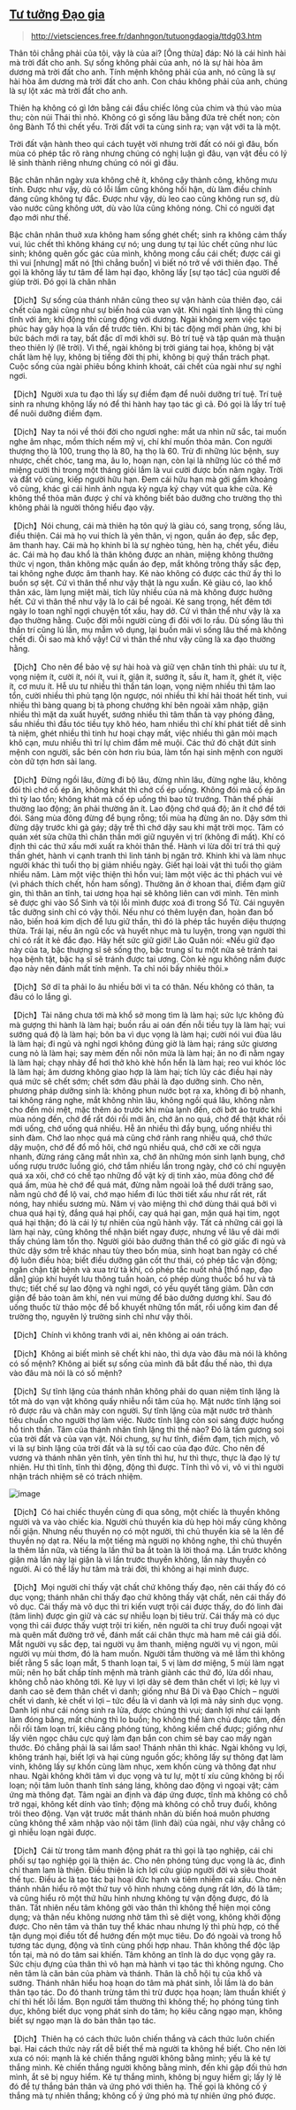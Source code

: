 ## [Tư tưởng Đạo gia](https://drive.google.com/file/d/1zttTuhKX6Ma6yBcQYwZ614YWs6lR6tdO/view?usp=sharing)
> http://vietsciences.free.fr/danhngon/tutuongdaogia/ttdg03.htm

Thân tôi chẳng phải của tôi, vậy là của ai? [Ông thừa] đáp: Nó là cái hình hài mà trời đất cho anh. Sự sống không phải của anh, nó là sự hài hòa âm dương mà trời đất cho anh. Tính mệnh không phải của anh, nó cũng là sự hài hòa âm dương mà trời đất cho anh. Con cháu không phải của anh, chúng là sự lột xác mà trời đất cho anh.

Thiên hạ không có gì lớn bằng cái đầu chiếc lông của chim và thú vào mùa thu; còn núi Thái thì nhỏ. Không có gì sống lâu bằng đứa trẻ chết non; còn ông Bành Tổ thì chết yểu. Trời đất với ta cùng sinh ra; vạn vật với ta là một.

Trời đất vận hành theo qui cách tuyệt vời nhưng trời đất có nói gì đâu, bốn mùa có phép tắc rõ ràng nhưng chúng có nghị luận gì đâu, vạn vật đều có lý lẽ sinh thành riêng nhưng chúng có nói gì đâu.

 Bậc chân nhân ngày xưa không chê ít, không cậy thành công, không mưu tính. Được như vậy, dù có lỗi lầm cũng không hối hận, dù làm điều chính đáng cũng không tự đắc. Được như vậy, dù leo cao cũng không run sợ, dù vào nước cũng không ướt, dù vào lửa cũng không nóng. Chỉ có người đạt đạo mới như thế.

Bậc chân nhân thuở xưa không ham sống ghét chết; sinh ra không cảm thấy vui, lúc chết thì không kháng cự nó; ung dung tự tại lúc chết cũng như lúc sinh; không quên gốc gác của mình, không mong cầu cái chết; được cái gì thì vui [nhưng] mất nó [thì chẳng buồn] vì biết nó trở về với thiên đạo. Thế gọi là không lấy tư tâm để làm hại đạo, không lấy [sự tạo tác] của người để giúp trời. Đó gọi là chân nhân

【Dịch】Sự sống của thánh nhân cũng theo sự vận hành của thiên đạo, cái chết của ngài cũng như sự biến hoá của vạn vật. Khi ngài tĩnh lặng thì cùng tĩnh với âm; khi động thì cùng động với dương. Ngài không xem việc tạo phúc hay gây họa là vấn đề trước tiên. Khi bị tác động mới phản ứng, khi bị bức bách mới ra tay, bất đắc dĩ mới khởi sự. Bỏ trí tuệ và tập quán mà thuận theo thiên lý (lẽ trời). Vì thế, ngài không bị trời giáng tai họa, không bị vật chất làm hệ lụy, không bị tiếng đời thị phi, không bị quỷ thần trách phạt. Cuộc sống của ngài phiêu bồng khinh khoát, cái chết của ngài như sự nghỉ ngơi.

【Dịch】Người xưa tu đạo thì lấy sự điềm đạm để nuôi dưỡng trí tuệ. Trí tuệ sinh ra nhưng không lấy nó để thi hành hay tạo tác gì cả. Đó gọi là lấy trí tuệ để nuôi dưỡng điềm đạm.

【Dịch】Nay ta nói về thói đời cho ngươi nghe: mắt ưa nhìn nữ sắc, tai muốn nghe âm nhạc, mồm thích nếm mỹ vị, chí khí muốn thỏa mãn. Con người thượng thọ là 100, trung thọ là 80, hạ thọ là 60. Trừ đi những lúc bệnh, suy nhược, chết chóc, tang ma, âu lo, hoạn nạn, còn lại là những lúc có thể mở miệng cười thì trong một tháng giỏi lắm là vui cười được bốn năm ngày. Trời và đất vô cùng, kiếp người hữu hạn. Đem cái hữu hạn mà gởi gấm khoảng vô cùng, khác gì cái hình ảnh ngựa kỳ ngựa ký chạy vút qua khe cửa. Kẻ không thể thỏa mãn được ý chí và không biết bảo dưỡng cho trường thọ thì không phải là người thông hiểu đạo vậy.

【Dịch】Nói chung, cái mà thiên hạ tôn quý là giàu có, sang trọng, sống lâu, điều thiện. Cái mà họ vui thích là yên thân, vị ngon, quần áo đẹp, sắc đẹp, âm thanh hay. Cái mà họ khinh bỉ là sự nghèo túng, hèn hạ, chết yểu, điều ác. Cái mà họ đau khổ là thân không được an nhàn, miệng không thưởng thức vị ngon, thân không mặc quần áo đẹp, mắt không trông thấy sắc đẹp, tai không nghe được âm thanh hay. Kẻ nào không có được các thứ ấy thì lo buồn sợ sệt. Cứ vì thân thể như vậy thật là ngu xuẩn. Kẻ giàu có, lao khổ thân xác, làm lụng miệt mài, tích lũy nhiều của nả mà không được hưởng hết. Cứ vì thân thể như vậy là lo cái bề ngoài. Kẻ sang trọng, hết đêm tới ngày lo toan nghĩ ngợi chuyện tốt xấu, hay dở. Cứ vì thân thể như vậy là xa đạo thường hằng. Cuộc đời mỗi người cùng đi đôi với lo rầu. Dù sống lâu thì thần trí cũng lú lẫn, mụ mẫm vô dụng, lại buồn mãi vì sống lâu thế mà không chết đi. Ôi sao mà khổ vậy!  Cứ vì thân thể như vậy cũng là xa đạo thường hằng.

【Dịch】Cho nên để bảo vệ sự hài hoà và giữ vẹn chân tính thì phải: ưu tư ít, vọng niệm ít, cười ít, nói ít, vui ít, giận ít, sướng ít, sầu ít, ham ít, ghét ít, việc ít, cơ mưu ít. Hễ ưu tư nhiều thì thần tán loạn, vọng niệm nhiều thì tâm lao tổn, cười nhiều thì phủ tạng lộn ngược, nói nhiều thì khí hải thoát hết tinh, vui nhiều thì bàng quang bị tà phong chướng khí bên ngoài xâm nhập, giận nhiều thì mặt da xuất huyết, sướng nhiều thì tâm thần tà vạy phóng đãng, sầu nhiều thì đầu tóc tiều tụy khô héo, ham nhiều thì chí khí phát tiết dễ sinh tà niệm, ghét nhiều thì tinh hư hoại chạy mất, việc nhiều thì gân mỏi mạch khô cạn, mưu nhiều thì trí lự chìm đắm mê muội. Các thứ đó chặt đứt sinh mệnh con người, sắc bén còn hơn rìu búa, làm tổn hại sinh mệnh con người còn dữ tợn hơn sài lang.

【Dịch】Đừng ngồi lâu, đừng đi bộ lâu, đừng nhìn lâu, đừng nghe lâu, không đói thì chớ cố ép ăn, không khát thì chớ cố ép uống. Không đói mà cố ép ăn thì tỳ lao tổn; không khát mà cố ép uống thì bao tử trướng. Thân thể phải thường lao động; ăn phải thường ăn ít. Lao động chớ quá độ; ăn ít chớ để tới đói. Sáng mùa đông đừng để bụng rỗng; tối mùa hạ đừng ăn no. Dậy sớm thì đừng dậy trước khi gà gáy; dậy trễ thì chớ dậy sau khi mặt trời mọc. Tâm có quán xét sửa chữa thì chân thần mới giữ nguyên vị trí (không đi mất). Khí có định thì các thứ xấu mới xuất ra khỏi thân thể. Hành vi lừa dối trí trá thì quỷ thần ghét, hành vi cạnh tranh thì linh tánh bị ngăn trở. Khinh khi và làm nhục người khác thì tuổi thọ bị giảm nhiều ngày. Giết hại loài vật thì tuổi thọ giảm nhiều năm. Làm một việc thiện thì hồn vui; làm một việc ác thì phách vui vẻ (vì phách thích chết, hồn ham sống). Thường ăn ở khoan thai, điềm đạm giữ gìn, thì thân an tĩnh, tai ương họa hại sẽ không liên can với mình. Tên mình sẽ được ghi vào Sổ Sinh và tội lỗi mình được xoá đi trong Sổ Tử. Cái nguyên tắc dưỡng sinh chỉ có vậy thôi. Nếu như có thêm luyện đan, hoàn đan bổ não, biến hoá kim dịch để lưu giữ thần, thì đó là phép tắc huyền diệu thượng thừa. Trái lại, nếu ăn ngũ cốc và huyết nhục mà tu luyện, trong vạn người thì chỉ có rất ít kẻ đắc đạo. Hãy hết sức giữ giới! Lão Quân nói: «Nếu giữ đạo này của ta, bậc thượng sĩ sẽ sống thọ, bậc trung sĩ tu một nửa sẽ tránh tai họa bệnh tật, bậc hạ sĩ sẽ tránh được tai ương. Còn kẻ ngu không nắm được đạo này nên đánh mất tính mệnh. Ta chỉ nói bấy nhiêu thôi.»

【Dịch】Sở dĩ ta phải lo âu nhiều bởi vì ta có thân. Nếu không có thân, ta đâu có lo lắng gì.

【Dịch】Tài năng chưa tới mà khổ sở mong tìm là làm hại; sức lực không đủ mà gượng thi hành là làm hại; buồn rầu ai oán đến nỗi tiều tụy là làm hại; vui sướng quá độ là làm hại; bôn ba vì dục vọng là làm hại; cười nói vui đùa lâu là làm hại; đi ngủ và nghỉ ngơi không đúng giờ là làm hại; ráng sức giương cung nỏ là làm hại; say mèm đến nỗi nôn mửa là làm hại; ăn no đi nằm ngay là làm hại; chạy nhảy để hơi thở khò khè hổn hển là làm hại; reo vui khóc lóc là làm hại; âm dương không giao hợp là làm hại; tích lũy các điều hại này quá mức sẽ chết sớm; chết sớm đâu phải là đạo dưỡng sinh. Cho nên, phương pháp dưỡng sinh là: không phun nước bọt ra xa, không đi bộ nhanh, tai không ráng nghe, mắt không nhìn lâu, không ngồi quá lâu, không nằm cho đến mỏi mệt, mặc thêm áo trước khi mùa lạnh đến, cởi bớt áo trước khi mùa nóng đến, chớ để rất đói rồi mới ăn, chớ ăn no quá, chớ để thật khát rồi mới uống, chớ uống quá nhiều. Hễ ăn nhiều thì đầy bụng, uống nhiều thì sinh đàm. Chớ lao nhọc quá mà cũng chớ rảnh rang nhiều quá, chớ thức dậy muộn, chớ để đổ mồ hôi, chớ ngủ nhiều quá, chớ cỡi xe cỡi ngựa nhanh, đừng ráng căng mắt nhìn xa, chớ ăn những món sinh lạnh bụng, chớ uống rượu trước luồng gió, chớ tắm nhiều lần trong ngày, chớ có chí nguyện quá xa xôi, chớ có chế tạo những đồ vật kỳ dị tinh xảo, mùa đông chớ để quá ấm, mùa hè chớ để quá mát, đừng nằm ngoài loã thể dưới trăng sao, nằm ngủ chớ để lộ vai, chớ mạo hiểm đi lúc thời tiết xấu như rất rét, rất nóng, hay nhiều sương mù. Năm vị vào miệng thì chớ dùng thái quá bởi vì chua quá hại tỳ, đắng quá hại phổi, cay quá hại gan, mặn quá hại tim, ngọt quá hại thận; đó là cái lý tự nhiên của ngũ hành vậy. Tất cả những cái gọi là làm hại này, cũng không thể nhận biết ngay được, nhưng về lâu về dài mới thấy chúng làm tổn thọ. Người giỏi bảo dưỡng thân thể có giờ giấc đi ngủ và thức dậy sớm trễ khác nhau tùy theo bốn mùa, sinh hoạt ban ngày có chế độ luôn điều hòa; biết điều dưỡng gân cốt thư thái, có phép tắc vận động; ngăn chận tật bệnh và xua trừ tà khí, có phép tắc nuốt nhả [thổ nạp, đạo dẫn] giúp khí huyết lưu thông tuần hoàn, có phép dùng thuốc bổ hư và tả thực; tiết chế sự lao động và nghỉ ngơi, có yếu quyết tăng giảm. Dằn cơn giận để bảo toàn âm khí, nén vui mừng để bảo dưỡng dương khí. Sau đó uống thuốc từ thảo mộc để bổ khuyết những tổn mất, rồi uống kim đan để trường thọ, nguyên lý trường sinh chỉ như vậy thôi.

【Dịch】Chính vì không tranh với ai, nên không ai oán trách.

【Dịch】Không ai biết mình sẽ chết khi nào, thì dựa vào đâu mà nói là không có số mệnh? Không ai biết sự sống của mình đã bắt đầu thế nào, thì dựa vào đâu mà nói là có số mệnh?

【Dịch】Sự tĩnh lặng của thánh nhân không phải do quan niệm tĩnh lặng là tốt mà do vạn vật không quấy nhiễu nổi tâm của họ. Mặt nước tĩnh lặng soi rõ được râu và chân mày con người. Sự tĩnh lặng của mặt nước trở thành tiêu chuẩn cho người thợ làm việc. Nước tĩnh lặng còn soi sáng được huống hồ tinh thần. Tâm của thánh nhân tĩnh lặng thì thế nào? Đó là tấm gương soi của trời đất và của vạn vật. Nói chung, sự hư tĩnh, điềm đạm, tịch mịch, vô vi là sự bình lặng của trời đất và là sự tối cao của đạo đức. Cho nên đế vương và thánh nhân yên tĩnh, yên tĩnh thì hư, hư thì thực, thực là đạo lý tự nhiên. Hư thì tĩnh, tĩnh thì động, động thì được. Tĩnh thì vô vi, vô vi thì người nhận trách nhiệm sẽ có trách nhiệm.

![image](https://user-images.githubusercontent.com/22516811/160236435-6009d4f6-b209-4cc4-8fb8-67692a1a2369.png)

【Dịch】Có hai chiếc thuyền cùng đi qua sông, một chiếc là thuyền không người và va vào chiếc kia. Người chủ thuyền kia dù hẹp hòi mấy cũng không nổi giận. Nhưng nếu thuyền nọ có một người, thì chủ thuyền kia sẽ la lên để thuyền nọ dạt ra. Nếu la một tiếng mà người nọ không nghe, thì chủ thuyền la thêm lần nữa, và tiếng la lần thứ ba ắt toàn là lời thoá mạ. Lần trước không giận mà lần này lại giận là vì lần trước thuyền không, lần này thuyền có người. Ai có thể lấy hư tâm mà trải đời, thì không ai hại mình được.

【Dịch】Mọi người chỉ thấy vật chất chứ không thấy đạo, nên cái thấy đó có dục vọng; thánh nhân chỉ thấy đạo chứ không thấy vật chất, nên cái thấy đó vô dục. Cái thấy mà vô dục thì tri kiến vượt trội cái được thấy, do đó linh đài (tâm linh) được gìn giữ và các sự nhiễu loạn bị tiêu trừ. Cái thấy mà có dục vọng thì cái được thấy vượt trội tri kiến, nên người ta chỉ truy đuổi ngoại vật mà quên mất đường trở về, đánh mất cái chân thực mà ham mê cái giả dối. Mắt người vụ sắc đẹp, tai người vụ âm thanh, miệng người vụ vị ngon, mũi người vụ mùi thơm, đó là ham muốn. Người tầm thường và mê lầm thì không biết rằng 5 sắc loạn mắt, 5 thanh loạn tai, 5 vị làm dơ miệng, 5 mùi làm ngạt mũi; nên họ bất chấp tính mệnh mà trành giành các thứ đó, lừa dối nhau, không chỗ nào không tới. Kẻ lụy vì lợi dày sẽ đem thân chết vì lợi; kẻ lụy vì danh cao sẽ đem thân chết vì danh; giống như Bá Di và Đạo Chích – người chết vì danh, kẻ chết vì lợi – tức đều là vì danh và lợi mà nảy sinh dục vọng. Danh lợi như cái nóng sinh ra lửa, được chúng thì vui; danh lợi như cái lạnh làm đóng băng, mất chúng thì lo buồn; họ không thể làm chủ được tâm, đến nỗi rối tâm loạn trí, kiêu căng phóng túng, không kiềm chế được; giống như lấy viên ngọc châu cực quý làm đạn bắn con chim sẻ bay cao mấy ngàn thước. Đó chẳng phải là sai lầm sao! Thánh nhân thì khác. Ngài không vụ lợi, không tránh hại, biết lợi và hại cùng nguồn gốc; không lấy sự thông đạt làm vinh, không lấy sự khốn cùng làm nhục, xem khốn cùng và thông đạt như nhau. Ngài không khởi tâm vì dục vọng và tư lự, một tí xíu cũng không bị rối loạn; nội tâm luôn thanh tĩnh sáng láng, không dao động vì ngoại vật; cảm ứng mà thông đạt. Tâm ngài an định và đáp ứng được, tĩnh mà không có chỗ trở ngại, không kết dính vào tĩnh; động mà không có chỗ truy đuổi, không trôi theo động. Vạn vật trước mắt thánh nhân dù biến hoá muôn phương cũng không thể xâm nhập vào nội tâm (linh đài) của ngài, như vậy chẳng có gì nhiễu loạn ngài được.

【Dịch】Cái từ trong tâm manh động phát ra thì gọi là tạo nghiệp, cái chi phối sự tạo nghiệp gọi là thiện ác. Cho nên phóng túng dục vọng là ác, đình chỉ tham lam là thiện. Điều thiện là ích lợi cứu giúp người đời và siêu thoát thế tục. Điều ác là tạo tác bại hoại đức hạnh và tiêm nhiễm cái xấu. Cho nên thánh nhân hiểu rõ một thứ tuy vô hình nhưng công dụng rất lớn, đó là tâm; và cũng hiểu rõ một thứ hữu hình nhưng không tự vận động được, đó là thân. Tất nhiên nếu tâm không gởi vào thân thì không thể hiện mọi công dụng; và thân nếu không nương nhờ tâm thì sẽ diệt vong, không khởi động được. Cho nên tâm và thân tuy thể khác nhau nhưng lý thì phù hợp, có thể tận dụng mọi điều tốt để hướng đến một mục tiêu. Do đó ngoài và trong hỗ tương tác dụng, động và tĩnh cùng phối hợp nhau. Thân không thể độc lập tồn tại, mà nó do tâm sai khiến. Tâm không an tĩnh là do dục vọng gây ra. Sức chịu đựng của thân thì vô hạn mà hành vi tạo tác thì không ngưng. Cho nên tâm là căn bản của phàm và thánh. Thân là chỗ hội tụ của khổ và sướng. Thánh nhân hiểu hoạ hoạn do tâm mà phát sinh, lỗi lầm là do bản thân tạo tác. Do đó thanh trừng tâm thì trừ được họa hoạn; làm thuần khiết ý chí thì hết lỗi lầm. Bọn người tầm thường thì không thế; họ phóng túng tình dục, không biết dục vọng phát sinh do tâm; họ kiêu căng ngạo mạn, không biết sự ngạo mạn là do bản thân tạo tác.

【Dịch】Thiên hạ có cách thức luôn chiến thắng và cách thức luôn chiến bại. Hai cách thức này rất dễ biết thế mà người ta không hề biết. Cho nên lời xưa có nói: mạnh là kẻ chiến thắng người không bằng mình; yếu là kẻ tự thắng mình. Kẻ chiến thắng người không bằng mình, đến khi gặp đối thủ hơn mình, ắt sẽ bị nguy hiểm. Kẻ tự thắng mình, không bị nguy hiểm gì; lấy lý lẽ đó để tự thắng bản thân và ứng phó với thiên hạ. Thế gọi là không cố ý thắng mà tự nhiên thắng; không cố ý ứng phó mà tự nhiên ứng phó được.



